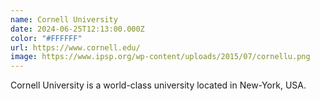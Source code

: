 ```yaml
---
name: Cornell University
date: 2024-06-25T12:13:00.000Z
color: "#FFFFFF"
url: https://www.cornell.edu/
image: https://www.ipsp.org/wp-content/uploads/2015/07/cornellu.png
---
```

Cornell University is a world-class university located in New-York, USA.
